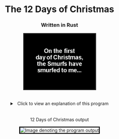 <h1 align="center">The 12 Days of Christmas
  <h3 align="center">Written in Rust</h3>
</h1>
<p align="center"> 
        <img src = "images/Twelve_Smurfs_Of_Christmas.gif" alt="Image denoting the 12 Smurfs of Christmas"
          width="225"
          height="175"
          border="3"
        />
</p>
<br>
<details>
  <summary align="center">&ensp;Click to view an explanation of this program </summary><p></p>
  
  &ensp;&ensp;Programatically, "The 12 Days of Christmas" has been constructed in different programming languages and in multiple ways.&ensp;&ensp;What follows is my rendition as written using the Rust language.
  <br>
  <br>
  &ensp;&ensp;Within the for loop of the main function, each of the inclusive 12 days is being passed to the gen_verse function.&ensp;The first line within gen_verse formats the day/number argument as an ordinal number, i.e. (1st, 2nd, 3rd, 4th, ...) and assigns the value to the variable 'ordinal_suffix'.&ensp; &ensp;Next, work is performed with the one consistent phrase in the lyric _"On the {} day of Christmas my true love sent to me:"._&ensp;&ensp;This phrase is converted, along with the ordinal_suffix variable, into a string using the format! macro, which is assigned to the variable 'begin'.
  <br>
  <br>
  &ensp;&ensp;The final piece of the function deals with displaying the Christmas presents.&ensp;&ensp;A constant array housing the gifts is constructed in decending order.&ensp;&ensp;After skipping 'n' items in the array, beginning with the first item, which is "Twelve drummers drumming", the remaining items are iterated over for that day and any previous day(s).&ensp;&ensp;For each iteration, a new line character is appended and then the lyric is appended to the 'begin' variable.&ensp;&ensp;At the completion of that days' iteration, the 'begin' variable is returned from the gen_verse function to the calling function and printed.&ensp;&ensp;This process is completed for each 'day' value passed to gen_verse.&ensp;&ensp;The output can be viewed in the image below.
  <br>
  <br>
  Thanks for reading and do reach out and let me know if you have any questions or concerns.&nbsp;&nbsp;Click 'Star' if you liked the program.&nbsp;&nbsp;All suggestions, constructive, even non-constructive,&nbsp;will be welcoming😃.
 </details>  
<br><br>
<div align="center">12 Days of Christmas output</div>
<p align="center">
        <img src = "images/output.gif" alt="Image denoting the program output"
          width="225"
          height="175"
          border="3"
        />
</p>
